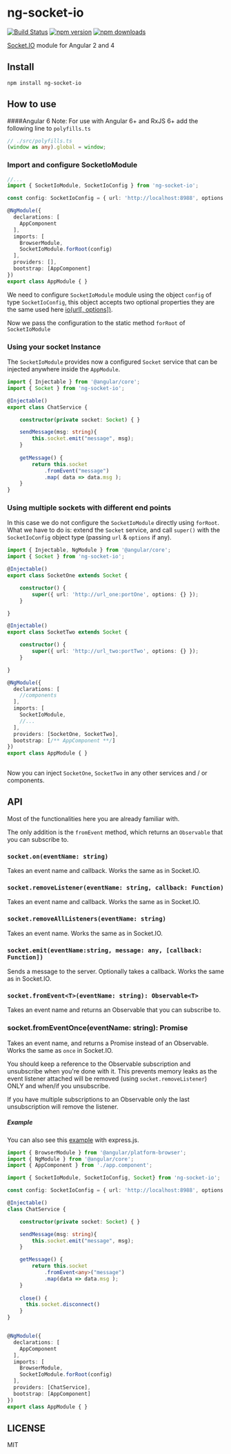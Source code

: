 # ng-socket-io
[![Build Status](https://travis-ci.org/bougarfaoui/ng-socket-io.svg?branch=master)](https://travis-ci.org/bougarfaoui/ng-socket-io)
[![npm version](https://badge.fury.io/js/ng-socket-io.svg)](https://www.npmjs.com/package/ng-socket-io)
[![npm downloads](https://img.shields.io/badge/Downloads-4000%2Fmonth-brightgreen.svg)](https://github.com/bougarfaoui/ng-socket-io)

[Socket.IO](http://socket.io/) module for Angular 2 and 4

## Install
``` npm install ng-socket-io ```

## How to use

####Angular 6 Note:
For use with Angular 6+ and RxJS 6+ add the following line to `polyfills.ts`
```ts
// ./src/polyfills.ts
(window as any).global = window;
```

### Import and configure SocketIoModule

```ts
//...
import { SocketIoModule, SocketIoConfig } from 'ng-socket-io';

const config: SocketIoConfig = { url: 'http://localhost:8988', options: {} };

@NgModule({
  declarations: [
    AppComponent
  ],
  imports: [
    BrowserModule,
    SocketIoModule.forRoot(config) 
  ],
  providers: [],
  bootstrap: [AppComponent]
})
export class AppModule { }
```

We need to configure ```SocketIoModule``` module using the object ```config``` of type ```SocketIoConfig```, this object accepts two optional properties they are the same used here [io(url[, options])](https://github.com/socketio/socket.io-client/blob/master/docs/API.md#iourl-options).

Now we pass the configuration to the static method ```forRoot``` of ```SocketIoModule```

### Using your socket Instance

The ```SocketIoModule``` provides now a configured ```Socket``` service that can be injected anywhere inside the ```AppModule```.

```ts
import { Injectable } from '@angular/core';
import { Socket } from 'ng-socket-io';

@Injectable()
export class ChatService {

    constructor(private socket: Socket) { }

    sendMessage(msg: string){
        this.socket.emit("message", msg);
    }
    
    getMessage() {
        return this.socket
            .fromEvent("message")
            .map( data => data.msg );
    }
}
```

### Using multiple sockets with different end points

In this case we do not configure the ```SocketIoModule``` directly using ```forRoot```. What we have to do is: extend the ```Socket``` service, and call ```super()``` with the ```SocketIoConfig``` object type (passing ```url``` & ```options``` if any).

```ts
import { Injectable, NgModule } from '@angular/core';
import { Socket } from 'ng-socket-io';

@Injectable()
export class SocketOne extends Socket {

    constructor() {
        super({ url: 'http://url_one:portOne', options: {} });
    }

}

@Injectable()
export class SocketTwo extends Socket {

    constructor() {
        super({ url: 'http://url_two:portTwo', options: {} });
    }

}

@NgModule({
  declarations: [
    //components
  ],
  imports: [
    SocketIoModule,
    //...
  ],
  providers: [SocketOne, SocketTwo],
  bootstrap: [/** AppComponent **/]
})
export class AppModule { }
 
```

Now you can inject ```SocketOne```, ```SocketTwo``` in any other services and / or components.


## API

Most of the functionalities here you are already familiar with.

The only addition is the ```fromEvent``` method, which returns an ```Observable``` that you can subscribe to.

### `socket.on(eventName: string)`
Takes an event name and callback.
Works the same as in Socket.IO.

### `socket.removeListener(eventName: string, callback: Function)`
Takes an event name and callback.
Works the same as in Socket.IO.

### `socket.removeAllListeners(eventName: string)`
Takes an event name.
Works the same as in Socket.IO.

### `socket.emit(eventName:string, message: any, [callback: Function])`
Sends a message to the server.
Optionally takes a callback.
Works the same as in Socket.IO.

### `socket.fromEvent<T>(eventName: string): Observable<T>`
Takes an event name and returns an Observable that you can subscribe to.

### socket.fromEventOnce<T>(eventName: string): Promise<T>
Takes an event name, and returns a Promise instead of an Observable. 
Works the same as `once` in Socket.IO.

You should keep a reference to the Observable subscription and unsubscribe when you're done with it.
This prevents memory leaks as the event listener attached will be removed (using ```socket.removeListener```) ONLY and when/if you unsubscribe.

If you have multiple subscriptions to an Observable only the last unsubscription will remove the listener.

##### Example

You can also see this [example](https://github.com/bougarfaoui/ng-socket-io/tree/master/examples/chat-app) with express.js.

```ts
import { BrowserModule } from '@angular/platform-browser';
import { NgModule } from '@angular/core';
import { AppComponent } from './app.component';

import { SocketIoModule, SocketIoConfig, Socket} from 'ng-socket-io';

const config: SocketIoConfig = { url: 'http://localhost:8988', options: {} };

@Injectable()
class ChatService {

    constructor(private socket: Socket) { }

    sendMessage(msg: string){
        this.socket.emit("message", msg);
    }

    getMessage() {
        return this.socket
            .fromEvent<any>("message")
            .map(data => data.msg );
    }
    
    close() {
      this.socket.disconnect()
    }
}


@NgModule({
  declarations: [
    AppComponent
  ],
  imports: [
    BrowserModule,
    SocketIoModule.forRoot(config) 
  ],
  providers: [ChatService],
  bootstrap: [AppComponent]
})
export class AppModule { }
```


## LICENSE

MIT
